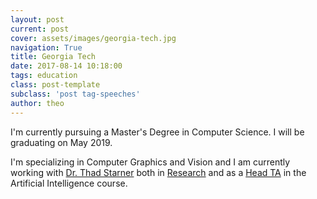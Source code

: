 ```yaml
---
layout: post
current: post
cover: assets/images/georgia-tech.jpg
navigation: True
title: Georgia Tech
date: 2017-08-14 10:18:00
tags: education
class: post-template
subclass: 'post tag-speeches'
author: theo
---
```


I'm currently pursuing a Master's Degree in Computer Science. I will be graduating on May 2019.

I'm specializing in Computer Graphics and Vision and I am currently working with [Dr. Thad Starner](https://scholar.google.com/citations?user=qr8Vo9IAAAAJ&hl=en) both in [Research](/hud-rfid) and as a [Head TA](/head-ta) in the Artificial Intelligence course.
